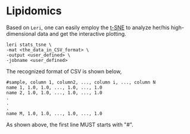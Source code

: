 # Lipidomics

Based on `Leri`, one can easily employ the [t-SNE](https://en.wikipedia.org/wiki/T-distributed_stochastic_neighbor_embedding) to analyze her/his high-dimensional data and get the interactive plotting. 

```text
leri stats_tsne \
-mat <the_data_in_CSV_format> \
-output <user_defined> \
-jobname <user_defined>
```

The recognized format of CSV is shown below,

```markup
#sample, column 1, column2, ..., column i, ..., column N
name 1, 1.0, 1.0, ..., 1.0, ..., 1.0
name 2, 1.0, 1.0, ..., 1.0, ..., 1.0
.
.
.
name M, 1.0, 1.0, ..., 1.0, ..., 1.0
```

As shown above, the first line MUST starts with "\#".

